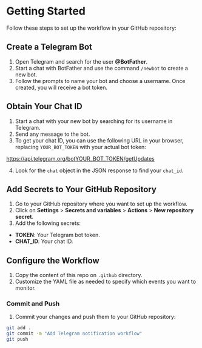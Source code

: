 # Getting Started

Follow these steps to set up the workflow in your GitHub repository:

## Create a Telegram Bot

1. Open Telegram and search for the user **@BotFather**.
2. Start a chat with BotFather and use the command `/newbot` to create a new bot.
3. Follow the prompts to name your bot and choose a username. Once created, you will receive a bot token.

## Obtain Your Chat ID

1. Start a chat with your new bot by searching for its username in Telegram.
2. Send any message to the bot.
3. To get your chat ID, you can use the following URL in your browser, replacing `YOUR_BOT_TOKEN` with your actual bot token:

https://api.telegram.org/botYOUR_BOT_TOKEN/getUpdates

4. Look for the `chat` object in the JSON response to find your `chat_id`.

## Add Secrets to Your GitHub Repository

1. Go to your GitHub repository where you want to set up the workflow.
2. Click on **Settings** > **Secrets and variables** > **Actions** > **New repository secret**.
3. Add the following secrets:
- **TOKEN**: Your Telegram bot token.
- **CHAT_ID**: Your chat ID.

## Configure the Workflow

1. Copy the content of this repo on `.github` directory.
2. Customize the YAML file as needed to specify which events you want to monitor.

### Commit and Push

1. Commit your changes and push them to your GitHub repository:
```bash
git add .
git commit -m "Add Telegram notification workflow"
git push
```